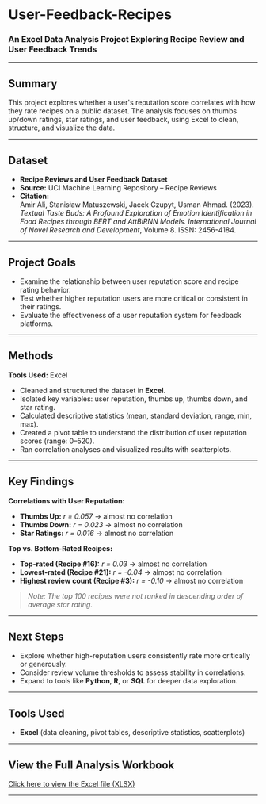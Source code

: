 # User-Feedback-Recipes  
### An Excel Data Analysis Project Exploring Recipe Review and User Feedback Trends

---

## Summary  
This project explores whether a user's reputation score correlates with how they rate recipes on a public dataset. The analysis focuses on thumbs up/down ratings, star ratings, and user feedback, using Excel to clean, structure, and visualize the data.

---

## Dataset  
- **Recipe Reviews and User Feedback Dataset**  
- **Source:** UCI Machine Learning Repository – Recipe Reviews  
- **Citation:**  
  Amir Ali, Stanisław Matuszewski, Jacek Czupyt, Usman Ahmad. (2023). *Textual Taste Buds: A Profound Exploration of Emotion Identification in Food Recipes through BERT and AttBiRNN Models.* *International Journal of Novel Research and Development*, Volume 8. ISSN: 2456-4184.

---

## Project Goals  
- Examine the relationship between user reputation score and recipe rating behavior.  
- Test whether higher reputation users are more critical or consistent in their ratings.  
- Evaluate the effectiveness of a user reputation system for feedback platforms.  

---

## Methods  
**Tools Used:** Excel  
- Cleaned and structured the dataset in **Excel**.  
- Isolated key variables: user reputation, thumbs up, thumbs down, and star rating.  
- Calculated descriptive statistics (mean, standard deviation, range, min, max).  
- Created a pivot table to understand the distribution of user reputation scores (range: 0–520).  
- Ran correlation analyses and visualized results with scatterplots.  

---

## Key Findings  

**Correlations with User Reputation:**  
- **Thumbs Up:** *r = 0.057* → almost no correlation  
- **Thumbs Down:** *r = 0.023* → almost no correlation  
- **Star Ratings:** *r = 0.016* → almost no correlation  

**Top vs. Bottom-Rated Recipes:**  
- **Top-rated (Recipe #16):** *r = 0.03* → almost no correlation  
- **Lowest-rated (Recipe #21):** *r = -0.04* → almost no correlation  
- **Highest review count (Recipe #3):** *r = -0.10* → almost no correlation  

> *Note: The top 100 recipes were not ranked in descending order of average star rating.*

---

## Next Steps  
- Explore whether high-reputation users consistently rate more critically or generously.  
- Consider review volume thresholds to assess stability in correlations.  
- Expand to tools like **Python**, **R**, or **SQL** for deeper data exploration.  

---

## Tools Used  
- **Excel** (data cleaning, pivot tables, descriptive statistics, scatterplots)  

---

## View the Full Analysis Workbook  
[Click here to view the Excel file (XLSX)](https://github.com/Ashley-Goldstein/User-Feedback-Recipes/blob/main/Project%20-%20Recipe%20Reviews%20and%20User%20Feedback%20Dataset%203.xlsm)

---

